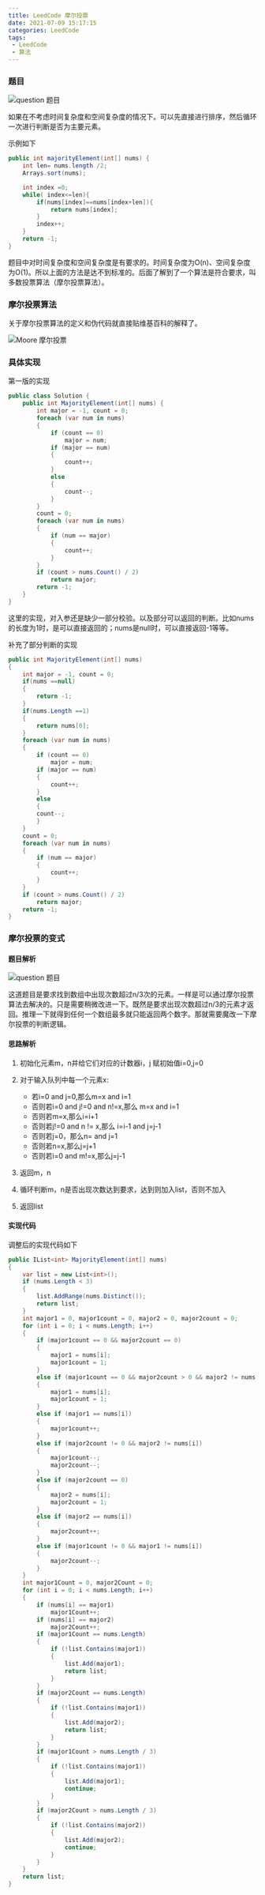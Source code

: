```yaml
---
title: LeedCode 摩尔投票
date: 2021-07-09 15:17:15
categories: LeedCode
tags:
 - LeedCode
 - 算法
---
```


### 题目

![question 题目](http://pic.chcaty.cn/%E4%B8%BB%E8%A6%81%E5%85%83%E7%B4%A0.png)

<!--more-->
如果在不考虑时间复杂度和空间复杂度的情况下。可以先直接进行排序，然后循环一次进行判断是否为主要元素。

示例如下

```cs
public int majorityElement(int[] nums) {
    int len= nums.length /2;
    Arrays.sort(nums);

    int index =0;
    while( index<=len){
        if(nums[index]==nums[index+len]){
            return nums[index];
        }
        index++;
    }
    return -1;
}
```

题目中对时间复杂度和空间复杂度是有要求的。时间复杂度为O(n)、空间复杂度为O(1)。所以上面的方法是达不到标准的。后面了解到了一个算法是符合要求，叫多数投票算法（摩尔投票算法）。

### 摩尔投票算法

关于摩尔投票算法的定义和伪代码就直接贴维基百科的解释了。

![Moore 摩尔投票](http://pic.chcaty.cn/%E6%91%A9%E5%B0%94%E6%8A%95%E7%A5%A8-%E7%BB%B4%E5%9F%BA%E7%99%BE%E7%A7%91.png)

### 具体实现

第一版的实现

```cs
public class Solution {
    public int MajorityElement(int[] nums) {
        int major = -1, count = 0;
        foreach (var num in nums)
        {
            if (count == 0)
                major = num;
            if (major == num)
            {
                count++;
            }
            else
            {
                count--;
            }
        }
        count = 0;
        foreach (var num in nums)
        {
            if (num == major)
            {
                count++;
            }
        }
        if (count > nums.Count() / 2)
            return major;
        return -1;
    }
}
```

这里的实现，对入参还是缺少一部分校验。以及部分可以返回的判断。比如nums的长度为1时，是可以直接返回的；nums是null时，可以直接返回-1等等。

补充了部分判断的实现

```cs
public int MajorityElement(int[] nums)
{
    int major = -1, count = 0;
    if(nums ==null)
    {
        return -1;
    }
    if(nums.Length ==1)
    {
        return nums[0];
    }
    foreach (var num in nums)
    {
        if (count == 0)
            major = num;
        if (major == num)
        {
            count++;
        }
        else
        {
        count--;
        }
    }
    count = 0;
    foreach (var num in nums)
    {
        if (num == major)
        {
            count++;
        }
    }
    if (count > nums.Count() / 2)
        return major;
    return -1;
}
```

### 摩尔投票的变式

#### 题目解析

![question 题目](http://pic.chcaty.cn/%E6%B1%82%E4%BC%97%E6%95%B02.png)

这道题目是要求找到数组中出现次数超过n/3次的元素。一样是可以通过摩尔投票算法去解决的。只是需要稍微改进一下。既然是要求出现次数超过n/3的元素才返回。推理一下就得到任何一个数组最多就只能返回两个数字。那就需要魔改一下摩尔投票的判断逻辑。

#### 思路解析

1. 初始化元素m，n并给它们对应的计数器i，j 赋初始值i=0,j=0
2. 对于输入队列中每一个元素x:

    * 若i=0 and j=0,那么m=x and i=1
    * 否则若i=0 and j!=0 and n!=x,那么 m=x and i=1
    * 否则若m=x,那么i=i+1
    * 否则若j!=0 and n != x,那么 i=i-1 and j=j-1
    * 否则若j=0，那么n= and j=1
    * 否则若n=x,那么j=j+1
    * 否则若i=0 and m!=x,那么j=j-1

3. 返回m，n
4. 循环判断m，n是否出现次数达到要求，达到则加入list，否则不加入
5. 返回list

#### 实现代码

调整后的实现代码如下

```cs
public IList<int> MajorityElement(int[] nums)
{
    var list = new List<int>();
    if (nums.Length < 3)
    {
        list.AddRange(nums.Distinct());
        return list;
    }
    int major1 = 0, major1count = 0, major2 = 0, major2count = 0;
    for (int i = 0; i < nums.Length; i++)
    {
        if (major1count == 0 && major2count == 0)
        {
            major1 = nums[i];
            major1count = 1;
        }
        else if (major1count == 0 && major2count > 0 && major2 != nums[i])
        {
            major1 = nums[i];
            major1count = 1;
        }
        else if (major1 == nums[i])
        {
            major1count++;
        }
        else if (major2count != 0 && major2 != nums[i])
        {
            major1count--;
            major2count--;
        }
        else if (major2count == 0)
        {
            major2 = nums[i];
            major2count = 1;
        }
        else if (major2 == nums[i])
        {
            major2count++;
        }
        else if (major1count != 0 && major1 != nums[i])
        {
            major2count--;
        }
    }
    int major1Count = 0, major2Count = 0;
    for (int i = 0; i < nums.Length; i++)
    {
        if (nums[i] == major1)
            major1Count++;
        if (nums[i] == major2)
            major2Count++;
        if (major1Count == nums.Length)
        {
            if (!list.Contains(major1))
            {
                list.Add(major1);
                return list;
            }
        }
        if (major2Count == nums.Length)
        {
            if (!list.Contains(major1))
            {
                list.Add(major2);
                return list;
            }
        }
        if (major1Count > nums.Length / 3)
        {
            if (!list.Contains(major1))
            {
                list.Add(major1);
                continue;
            }
        }
        if (major2Count > nums.Length / 3)
        {
            if (!list.Contains(major2))
            {
                list.Add(major2);
                continue;
            }
        }
    }
    return list;
}
```
